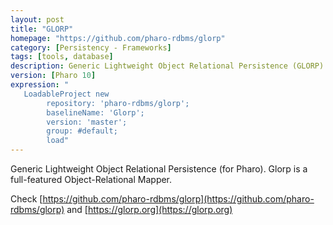 ```yaml
---
layout: post
title: "GLORP"
homepage: "https://github.com/pharo-rdbms/glorp"
category: [Persistency - Frameworks]
tags: [tools, database]
description: Generic Lightweight Object Relational Persistence (GLORP) for Pharo
version: [Pharo 10]
expression: "
   LoadableProject new 
		repository: 'pharo-rdbms/glorp'; 
		baselineName: 'Glorp'; 
		version: 'master';
		group: #default;
		load"
---
```


Generic Lightweight Object Relational Persistence (for Pharo). Glorp is a full-featured Object-Relational Mapper.

Check [https://github.com/pharo-rdbms/glorp](https://github.com/pharo-rdbms/glorp) and [https://glorp.org](https://glorp.org)